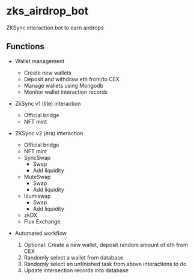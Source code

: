 # zks_airdrop_bot
 
ZKSync interaction bot to earn airdrops 

## Functions
+ Wallet management
    - Create new wallets
    - Deposit and withdraw eth from/to CEX
    - Manage wallets using Mongodb
    - Monitor wallet interaction records

+ ZkSync v1 (lite) interaction
    - Official bridge
    - NFT mint

+ ZKSync v2 (era) interaction
    - Official bridge
    - NFT mint
    - SyncSwap
        + Swap
        + Add liquidity
    - MuteSwap
        + Swap
        + Add liquidity
    - Izumiswap
        + Swap
        + Add liquidity
    - zkDX
    - Flux Exchange

+ Automated workflow
    1. Optional: Create a new wallet, deposit random amount of eth from CEX
    2. Randomly select a wallet from database
    3. Randomly select an unfinished task from above interactions to do
    4. Update intersection records into database